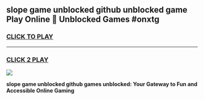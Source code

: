 
## slope game unblocked github unblocked game Play Online 👋 Unblocked Games #onxtg
<h3>
<a href="https://premium.freeplayer.one?title=slope_game_unblocked_github&ref=21F">CLICK TO PLAY</a></h3>
<hr>

<h3>
<a href="https://premium.freeplayer.one?title=slope_game_unblocked_github&ref=21F">CLICK 2 PLAY</a>
  
</h3>

<a href="https://premium.freeplayer.one?title=slope_game_unblocked_github&ref=21F/"><img src="https://clearcache.store/games.png"></a>


**slope game unblocked github games unblocked: Your Gateway to Fun and Accessible Online Gaming**
